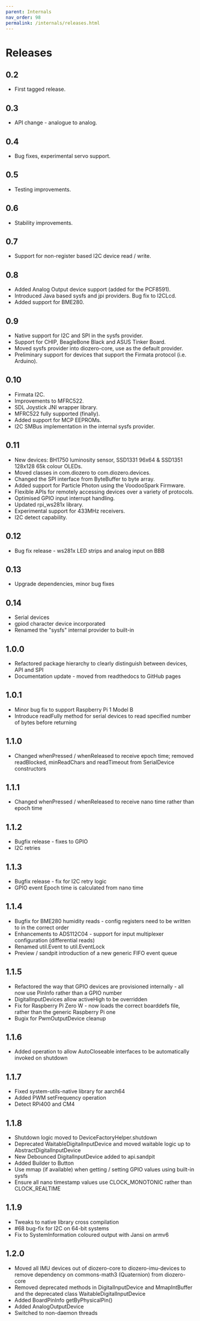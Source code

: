 ```yaml
---
parent: Internals
nav_order: 98
permalink: /internals/releases.html
---
```


# Releases

## 0.2

+ First tagged release.

## 0.3

+ API change - analogue to analog.

## 0.4

+ Bug fixes, experimental servo support.

## 0.5

+ Testing improvements.

## 0.6

+ Stability improvements.

## 0.7

+ Support for non-register based I2C device read / write.

## 0.8

+ Added Analog Output device support (added for the PCF8591).
+ Introduced Java based sysfs and jpi providers. Bug fix to I2CLcd.
+ Added support for BME280.

## 0.9

+ Native support for I2C and SPI in the sysfs provider.
+ Support for CHIP, BeagleBone Black and ASUS Tinker Board.
+ Moved sysfs provider into diozero-core, use as the default provider.
+ Preliminary support for devices that support the Firmata protocol (i.e. Arduino).

## 0.10

+ Firmata I2C.
+ Improvements to MFRC522.
+ SDL Joystick JNI wrapper library.
+ MFRC522 fully supported (finally).
+ Added support for MCP EEPROMs.
+ I2C SMBus implementation in the internal sysfs provider.

## 0.11

+ New devices: BH1750 luminosity sensor, SSD1331 96x64 & SSD1351 128x128 65k colour OLEDs.
+ Moved classes in com.diozero to com.diozero.devices.
+ Changed the SPI interface from ByteBuffer to byte array.
+ Added support for Particle Photon using the VoodooSpark Firmware.
+ Flexible APIs for remotely accessing devices over a variety of protocols.
+ Optimised GPIO input interrupt handling.
+ Updated rpi_ws281x library.
+ Experimental support for 433MHz receivers.
+ I2C detect capability.

## 0.12

+ Bug fix release - ws281x LED strips and analog input on BBB

## 0.13

+ Upgrade dependencies, minor bug fixes

## 0.14

+ Serial devices
+ gpiod character device incorporated
+ Renamed the "sysfs" internal provider to built-in

## 1.0.0

+ Refactored package hierarchy to clearly distinguish between devices, API and SPI
+ Documentation update - moved from readthedocs to GitHub pages

## 1.0.1

+ Minor bug fix to support Raspberry Pi 1 Model B
+ Introduce readFully method for serial devices to read specified number of bytes before returning

## 1.1.0

+ Changed whenPressed / whenReleased to receive epoch time; removed readBlocked, minReadChars and readTimeout from SerialDevice constructors

## 1.1.1

+ Changed whenPressed / whenReleased to receive nano time rather than epoch time

## 1.1.2

+ Bugfix release - fixes to GPIO
+ I2C retries

## 1.1.3

+ Bugfix release - fix for I2C retry logic
+ GPIO event Epoch time is calculated from nano time

## 1.1.4

+ Bugfix for BME280 humidity reads - config registers need to be written to in the correct order
+ Enhancements to ADS112C04 - support for input multiplexer configuration (differential reads)
+ Renamed util.Event to util.EventLock
+ Preview / sandpit introduction of a new generic FIFO event queue

## 1.1.5

+ Refactored the way that GPIO devices are provisioned internally - all now use PinInfo rather than a GPIO number
+ DigitalInputDevices allow activeHigh to be overridden
+ Fix for Raspberry Pi Zero W - now loads the correct boarddefs file, rather than the generic Raspberry Pi one
+ Bugix for PwmOutputDevice cleanup


## 1.1.6

+ Added operation to allow AutoCloseable interfaces to be automatically invoked on shutdown

## 1.1.7

+ Fixed system-utils-native library for aarch64
+ Added PWM setFrequency operation
+ Detect RPi400 and CM4

## 1.1.8

+ Shutdown logic moved to DeviceFactoryHelper.shutdown
+ Deprecated WaitableDigitalInputDevice and moved waitable logic up to AbstractDigitalInputDevice
+ New Debounced DigitalInputDevice added to api.sandpit
+ Added Builder to Button
+ Use mmap (if available) when getting / setting GPIO values using built-in sysfs
+ Ensure all nano timestamp values use CLOCK_MONOTONIC rather than CLOCK_REALTIME

## 1.1.9

+ Tweaks to native library cross compilation
+ #68 bug-fix for I2C on 64-bit systems
+ Fix to SystemInformation coloured output with Jansi on armv6

## 1.2.0

+ Moved all IMU devices out of diozero-core to diozero-imu-devices to remove dependency on commons-math3 (Quaternion) from diozero-core
+ Removed deprecated methods in DigitalInputDevice and MmapIntBuffer and the deprecated class WaitableDigitalInputDevice
+ Added BoardPinInfo getByPhysicalPin()
+ Added AnalogOutputDevice
+ Switched to non-daemon threads
